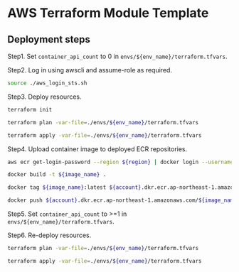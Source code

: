 AWS Terraform Module Template
================================================================================

Deployment steps
--------------------------------------------------------------------------------

Step1. Set `container_api_count` to 0 in `envs/${env_name}/terraform.tfvars`.

Step2. Log in using awscli and assume-role as required.

```bash
source ./aws_login_sts.sh
```

Step3. Deploy resources.

```bash
terraform init

terraform plan -var-file=./envs/${env_name}/terraform.tfvars

terraform apply -var-file=./envs/${env_name}/terraform.tfvars
```

Step4. Upload container image to deployed ECR repositories.

```bash
aws ecr get-login-password --region ${region} | docker login --username AWS --password-stdin ${account}.dkr.ecr.ap-northeast-1.amazonaws.com

docker build -t ${image_name} .

docker tag ${image_name}:latest ${account}.dkr.ecr.ap-northeast-1.amazonaws.com/${image_name}:latest

docker push ${account}.dkr.ecr.ap-northeast-1.amazonaws.com/${image_name}:latest
```

Step5. Set `container_api_count` to >=1 in `envs/${env_name}/terraform.tfvars`.

Step6. Re-deploy resources.

```bash
terraform plan -var-file=./envs/${env_name}/terraform.tfvars

terraform apply -var-file=./envs/${env_name}/terraform.tfvars
```
